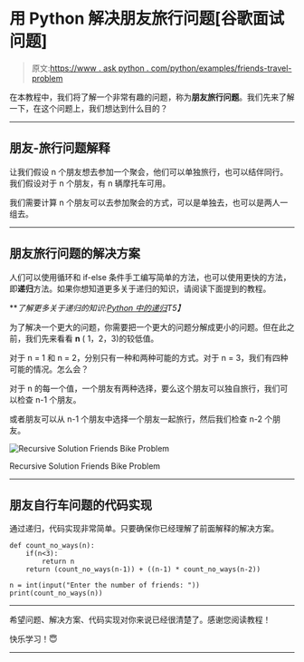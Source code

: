 # 用 Python 解决朋友旅行问题[谷歌面试问题]

> 原文:[https://www . ask python . com/python/examples/friends-travel-problem](https://www.askpython.com/python/examples/friends-travel-problem)

在本教程中，我们将了解一个非常有趣的问题，称为**朋友旅行问题**。我们先来了解一下，在这个问题上，我们想达到什么目的？

* * *

## 朋友-旅行问题解释

让我们假设 n 个朋友想去参加一个聚会，他们可以单独旅行，也可以结伴同行。我们假设对于 n 个朋友，有 n 辆摩托车可用。

我们需要计算 n 个朋友可以去参加聚会的方式，可以是单独去，也可以是两人一组去。

* * *

## 朋友旅行问题的解决方案

人们可以使用循环和 if-else 条件手工编写简单的方法，也可以使用更快的方法，即**递归**方法。如果你想知道更多关于递归的知识，请阅读下面提到的教程。

***了解更多关于递归的知识:[Python 中的递归](https://www.askpython.com/python/python-recursion-function)*T5】**

为了解决一个更大的问题，你需要把一个更大的问题分解成更小的问题。但在此之前，我们先来看看 **n** ( 1，2，3)的较低值。

对于 n = 1 和 n = 2，分别只有一种和两种可能的方式。对于 n = 3，我们有四种可能的情况。怎么会？

对于 n 的每一个值，一个朋友有两种选择，要么这个朋友可以独自旅行，我们可以检查 n-1 个朋友。

或者朋友可以从 n-1 个朋友中选择一个朋友一起旅行，然后我们检查 n-2 个朋友。

![Recursive Solution Friends Bike Problem](../Images/c677a29b19b2f6743bcb2424ceae0ee3.png)

Recursive Solution Friends Bike Problem

* * *

## 朋友自行车问题的代码实现

通过递归，代码实现非常简单。只要确保你已经理解了前面解释的解决方案。

```
def count_no_ways(n):
    if(n<3):
        return n
    return (count_no_ways(n-1)) + ((n-1) * count_no_ways(n-2))

n = int(input("Enter the number of friends: "))
print(count_no_ways(n))

```

* * *

希望问题、解决方案、代码实现对你来说已经很清楚了。感谢您阅读教程！

快乐学习！😇

* * *